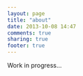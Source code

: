 ```yaml
---
layout: page
title: "about"
date: 2013-10-08 14:47
comments: true
sharing: true
footer: true
---
```


Work in progress...
